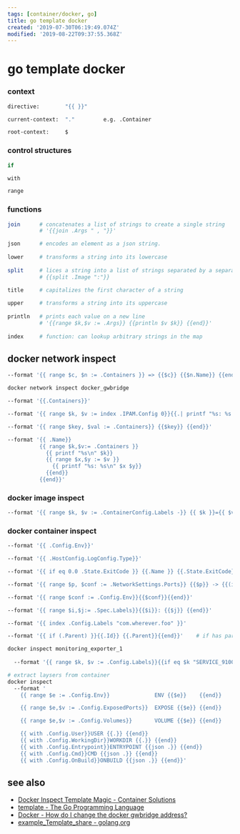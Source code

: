 ```yaml
---
tags: [container/docker, go]
title: go template docker
created: '2019-07-30T06:19:49.074Z'
modified: '2019-08-22T09:37:55.368Z'
---
```


# go template docker

### context
```sh
directive:        "{{ }}"

current-context:  "."         e.g. .Container

root-context:     $
```

### control structures
```sh
if

with

range
```

### functions
```sh
join      # concatenates a list of strings to create a single string
          # '{{join .Args " , "}}'

json      # encodes an element as a json string.
  
lower     # transforms a string into its lowercase
  
split     # lices a string into a list of strings separated by a separator
          # {{split .Image ":"}}

title     # capitalizes the first character of a string 
  
upper     # transforms a string into its uppercase 
  
println   # prints each value on a new line
          # '{{range $k,$v := .Args}} {{println $v $k}} {{end}}'
          
index     # function: can lookup arbitrary strings in the map
```

## docker network inspect
```sh
--format '{{ range $c, $n := .Containers }} => {{$c}} {{$n.Name}} {{end}}'

docker network inspect docker_gwbridge

--format '{{.Containers}}'

--format '{{ range $k, $v := index .IPAM.Config 0}}{{.| printf "%s: %s " $k}}{{end}}'

--format '{{ range $key, $val := .Containers}} {{$key}} {{end}}'

--format '{{ .Name}} 
          {{ range $k,$v:= .Containers }}
            {{ printf "%s\n" $k}}
            {{ range $x,$y := $v }}
              {{ printf "%s: %s\n" $x $y}}
            {{end}}
          {{end}}'
```
### docker image inspect 
```sh
--format '{{ range $k, $v := .ContainerConfig.Labels -}} {{ $k }}={{ $v }} {{ end -}}'
```

### docker container inspect 
```sh
--format '{{ .Config.Env}}'

--format '{{ .HostConfig.LogConfig.Type}}'

--format '{{ if eq 0.0 .State.ExitCode }} {{.Name }} {{.State.ExitCode}} {{end }}'

--format '{{ range $p, $conf := .NetworkSettings.Ports}} {{$p}} -> {{(index $conf 0).HostPort}} {{end}}'

--format '{{ range $conf := .Config.Env}}{{$conf}}{{end}}'

--format '{{ range $i,$j:= .Spec.Labels}}{{$i}}: {{$j}} {{end}}'

--format '{{ index .Config.Labels "com.wherever.foo" }}'

--format '{{ if (.Parent) }}{{.Id}} {{.Parent}}{{end}}'    # if has parent e.g. docker image inspect $(docker image ls -q)

docker inspect monitoring_exporter_1
  
  --format '{{ range $k, $v := .Config.Labels}}{{if eq $k "SERVICE_9100_NAME"}} {{$v}} {{end}} {{end}}'

# extract laysers from container
docker inspect 
  --format '
    {{ range $e := .Config.Env}}              ENV {{$e}}    {{end}}

    {{ range $e,$v := .Config.ExposedPorts}}  EXPOSE {{$e}} {{end}}

    {{ range $e,$v := .Config.Volumes}}       VOLUME {{$e}} {{end}}

    {{ with .Config.User}}USER {{.}} {{end}}
    {{ with .Config.WorkingDir}}WORKDIR {{.}} {{end}}
    {{ with .Config.Entrypoint}}ENTRYPOINT {{json .}} {{end}}
    {{ with .Config.Cmd}}CMD {{json .}} {{end}}
    {{ with .Config.OnBuild}}ONBUILD {{json .}} {{end}}'
```

## see also
- [Docker Inspect Template Magic - Container Solutions](http://container-solutions.com/docker-inspect-template-magic/)
- [template - The Go Programming Language](https://golang.org/pkg/text/template/)
- [Docker - How do I change the docker gwbridge address?](https://success.docker.com/article/how-do-i-change-the-docker-gwbridge-address)
- [example_Template_share - golang.org](https://golang.org/pkg/text/template/#example_Template_share)

